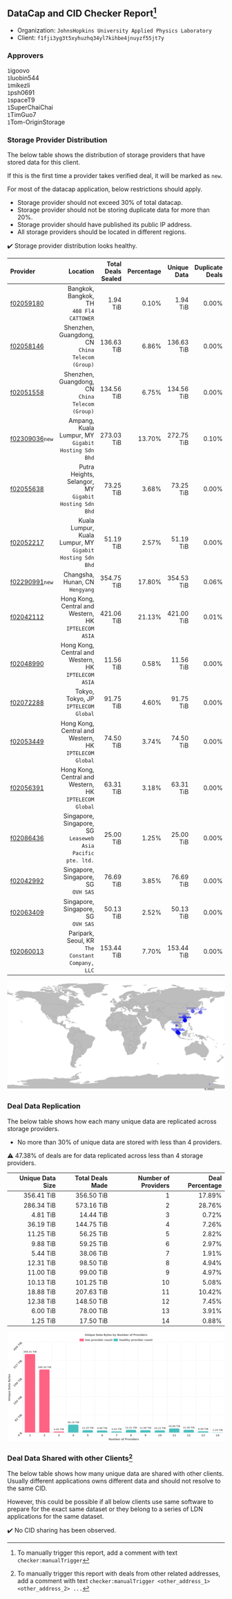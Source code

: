 ## DataCap and CID Checker Report[^1]
 - Organization: `JohnsHopkins University Applied Physics Laboratory`
 - Client: `f1fji3yg3t5xyhuzhq34yl7kihbe4jnuyzf55jt7y`
### Approvers
`1`igoovo<br/>`1`luobin544<br/>`1`mikezli<br/>`1`psh0691<br/>`1`spaceT9<br/>`1`SuperChaiChai<br/>`1`TimGuo7<br/>`1`Tom-OriginStorage

### Storage Provider Distribution
The below table shows the distribution of storage providers that have stored data for this client.

If this is the first time a provider takes verified deal, it will be marked as `new`.

For most of the datacap application, below restrictions should apply.
 - Storage provider should not exceed 30% of total datacap.
 - Storage provider should not be storing duplicate data for more than 20%.
 - Storage provider should have published its public IP address.
 - All storage providers should be located in different regions.

✔️ Storage provider distribution looks healthy.

| Provider                                                    |                                                       Location | Total Deals Sealed | Percentage | Unique Data | Duplicate Deals |
| :---------------------------------------------------------- | -------------------------------------------------------------: | -----------------: | ---------: | ----------: | --------------: |
| [f02059180](https://filfox.info/en/address/f02059180)       |                    Bangkok, Bangkok, TH<br/>`408 Fl4 CATTOWER` |           1.94 TiB |      0.10% |    1.94 TiB |           0.00% |
| [f02058146](https://filfox.info/en/address/f02058146)       |            Shenzhen, Guangdong, CN<br/>`China Telecom (Group)` |         136.63 TiB |      6.86% |  136.63 TiB |           0.00% |
| [f02051558](https://filfox.info/en/address/f02051558)       |            Shenzhen, Guangdong, CN<br/>`China Telecom (Group)` |         134.56 TiB |      6.75% |  134.56 TiB |           0.00% |
| [f02309036](https://filfox.info/en/address/f02309036)`new`  |         Ampang, Kuala Lumpur, MY<br/>`Gigabit Hosting Sdn Bhd` |         273.03 TiB |     13.70% |  272.75 TiB |           0.10% |
| [f02055638](https://filfox.info/en/address/f02055638)       |      Putra Heights, Selangor, MY<br/>`Gigabit Hosting Sdn Bhd` |          73.25 TiB |      3.68% |   73.25 TiB |           0.00% |
| [f02052217](https://filfox.info/en/address/f02052217)       |   Kuala Lumpur, Kuala Lumpur, MY<br/>`Gigabit Hosting Sdn Bhd` |          51.19 TiB |      2.57% |   51.19 TiB |           0.00% |
| [f02290991](https://filfox.info/en/address/f02290991)`new`  |                             Changsha, Hunan, CN<br/>`Hengyang` |         354.75 TiB |     17.80% |  354.53 TiB |           0.06% |
| [f02042112](https://filfox.info/en/address/f02042112)       |        Hong Kong, Central and Western, HK<br/>`IPTELECOM ASIA` |         421.06 TiB |     21.13% |  421.00 TiB |           0.01% |
| [f02048990](https://filfox.info/en/address/f02048990)       |        Hong Kong, Central and Western, HK<br/>`IPTELECOM ASIA` |          11.56 TiB |      0.58% |   11.56 TiB |           0.00% |
| [f02072288](https://filfox.info/en/address/f02072288)       |                        Tokyo, Tokyo, JP<br/>`IPTELECOM Global` |          91.75 TiB |      4.60% |   91.75 TiB |           0.00% |
| [f02053449](https://filfox.info/en/address/f02053449)       |      Hong Kong, Central and Western, HK<br/>`IPTELECOM Global` |          74.50 TiB |      3.74% |   74.50 TiB |           0.00% |
| [f02056391](https://filfox.info/en/address/f02056391)       |      Hong Kong, Central and Western, HK<br/>`IPTELECOM Global` |          63.31 TiB |      3.18% |   63.31 TiB |           0.00% |
| [f02086436](https://filfox.info/en/address/f02086436)       | Singapore, Singapore, SG<br/>`Leaseweb Asia Pacific pte. ltd.` |          25.00 TiB |      1.25% |   25.00 TiB |           0.00% |
| [f02042992](https://filfox.info/en/address/f02042992)       |                         Singapore, Singapore, SG<br/>`OVH SAS` |          76.69 TiB |      3.85% |   76.69 TiB |           0.00% |
| [f02063409](https://filfox.info/en/address/f02063409)       |                         Singapore, Singapore, SG<br/>`OVH SAS` |          50.13 TiB |      2.52% |   50.13 TiB |           0.00% |
| [f02060013](https://filfox.info/en/address/f02060013)       |            Paripark, Seoul, KR<br/>`The Constant Company, LLC` |         153.44 TiB |      7.70% |  153.44 TiB |           0.00% |

<img src="https://raw.githubusercontent.com/data-preservation-programs/filplus-checker-assets/main/filecoin-project/filecoin-plus-large-datasets/issues/1835/1693046654718.png"/>

### Deal Data Replication
The below table shows how each many unique data are replicated across storage providers.

- No more than 30% of unique data are stored with less than 4 providers.

⚠️ 47.38% of deals are for data replicated across less than 4 storage providers.

| Unique Data Size | Total Deals Made | Number of Providers | Deal Percentage |
| ---------------: | ---------------: | ------------------: | --------------: |
|       356.41 TiB |       356.50 TiB |                   1 |          17.89% |
|       286.34 TiB |       573.16 TiB |                   2 |          28.76% |
|         4.81 TiB |        14.44 TiB |                   3 |           0.72% |
|        36.19 TiB |       144.75 TiB |                   4 |           7.26% |
|        11.25 TiB |        56.25 TiB |                   5 |           2.82% |
|         9.88 TiB |        59.25 TiB |                   6 |           2.97% |
|         5.44 TiB |        38.06 TiB |                   7 |           1.91% |
|        12.31 TiB |        98.50 TiB |                   8 |           4.94% |
|        11.00 TiB |        99.00 TiB |                   9 |           4.97% |
|        10.13 TiB |       101.25 TiB |                  10 |           5.08% |
|        18.88 TiB |       207.63 TiB |                  11 |          10.42% |
|        12.38 TiB |       148.50 TiB |                  12 |           7.45% |
|         6.00 TiB |        78.00 TiB |                  13 |           3.91% |
|         1.25 TiB |        17.50 TiB |                  14 |           0.88% |

<img src="https://raw.githubusercontent.com/data-preservation-programs/filplus-checker-assets/main/filecoin-project/filecoin-plus-large-datasets/issues/1835/1693046655408.png"/>

### Deal Data Shared with other Clients[^3]
The below table shows how many unique data are shared with other clients.
Usually different applications owns different data and should not resolve to the same CID.

However, this could be possible if all below clients use same software to prepare for the exact same dataset or they belong to a series of LDN applications for the same dataset.

✔️ No CID sharing has been observed.

[^1]: To manually trigger this report, add a comment with text `checker:manualTrigger`

[^2]: Deals from those addresses are combined into this report as they are specified with `checker:manualTrigger`

[^3]: To manually trigger this report with deals from other related addresses, add a comment with text `checker:manualTrigger <other_address_1> <other_address_2> ...`
